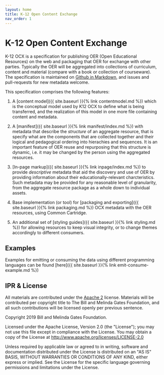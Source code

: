 ```yaml
---
layout: home
title: K-12 Open Content Exchange
nav_order: 1
---
```


# K-12 Open Content Exchange

K-12 OCX is a specification for publishing OER (Open Educational Resources) on the web and packaging
that OER for exchange with other parties. Typically the OER will be aggregated into collections of curriculum, content and material (compare with a book or collection of courseware). The specification is maintained on [Github in Markdown](https://github.com/K12OCX/k12ocx-specs), and issues and pull-requests for new metadata welcome.

This specification comprises the following features:

1. A [content model]({{ site.baseurl }}{% link contentmodel.md %}) which is the conceptual model used by K12 OCX to define what is being transferred, and the realization of this model in one more file containing content and metadata.

2. A [manifest]({{ site.baseurl }}{% link manifest/index.md %}) with metadata that describe the *structure* of an aggregate resource, that is specify what are the components that are collected together and their logical and pedagogical ordering into hierachies and sequences. It is an important feature of OER reuse and repurposing that this structure is dynamic, i.e. it may be changed by the person using the aggregated resources.

3. [In-page markup]({{ site.baseurl }}{% link inpage/index.md %}) to provide *descriptive* metadata that aid the discovery and use of OER by providing information about their educationally-relevant charcteristics. Such metadata may be provided for any reasonable level of granularity, from the aggregate resource package as a whole down to individual assets.

4. Base implementation (or tool) for [packaging and exporting]({{ site.baseurl }}{% link packaging.md %}) OCX metadata with the OER resources, using Common Cartridge.

5. An additional set of [styling guides]({{ site.baseurl }}{% link styling.md %}) for allowing resources to keep visual integrity, or to change themes accordingly to different consumers.

## Examples

Examples for emitting or consuming the data using different programming languages can be found [here]({{ site.baseurl }}{% link emit-consume-example.md %})

## IPR & License
All materials are contributed under the [Apache 2](https://www.apache.org/licenses/LICENSE-2.0) license. Materials will be contributed per copyright title to The Bill and Melinda Gates Foundation, and all such contributions will be licensed openly per previous sentence.

Copyright 2019 Bill and Melinda Gates Foundation.

Licensed under the Apache License, Version 2.0 (the "License");
you may not use this file except in compliance with the License.
You may obtain a copy of the License at http://www.apache.org/licenses/LICENSE-2.0

Unless required by applicable law or agreed to in writing, software and documentation distributed under the License is distributed on an "AS IS" BASIS, WITHOUT WARRANTIES OR CONDITIONS OF ANY KIND, either express or implied.
See the License for the specific language governing permissions and
limitations under the License.
